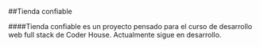 ##Tienda confiable

####Tienda confiable es un proyecto pensado para el curso de desarrollo web full stack de Coder House. Actualmente sigue en desarrollo.
